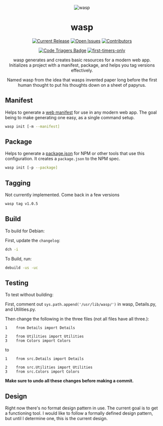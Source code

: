 <div align="center">

![wasp](wasp.png)

wasp
======

[![Current Release](https://img.shields.io/github/release/devinmatte/wasp.svg)](https://github.com/devinmatte/wasp/releases)
[![Open Issues](https://img.shields.io/github/issues-raw/devinmatte/wasp.svg)](https://github.com/devinmatte/wasp/issues)
[![Contributors](https://img.shields.io/github/contributors/devinmatte/wasp.svg)](https://github.com/devinmatte/wasp/graphs/contributors)


[![Code Triagers Badge](https://www.codetriage.com/devinmatte/wasp/badges/users.svg)](https://www.codetriage.com/devinmatte/wasp)
[![first-timers-only](http://img.shields.io/badge/first--timers--only-friendly-blue.svg)](http://www.firsttimersonly.com/)

wasp generates and creates basic resources for a modern web app.
Initializes a project with a manifest, package, and helps you tag versions effectively.

Named wasp from the idea that wasps invented paper long before the first human thought to put his thoughts down on a sheet of papyrus.

</div>

Manifest
--------
Helps to generate a [web manifest](https://developer.mozilla.org/en-US/docs/Web/Manifest) for use in any modern web app. The goal being to make generating one easy, as a single command setup.
```bash
wasp init [-m --manifest]
```

Package
--------
Helps to generate a [package.json](https://docs.npmjs.com/files/package.json) for NPM or other tools that use this configuration. It creates a `package.json` to the NPM spec.
```bash
wasp init [-p --package]
```

Tagging
-------
Not currently implemented. Come back in a few versions
```bash
wasp tag v1.0.5
```

Build
-----
To build for Debian:

First, update the `changelog`:
```bash
dch -i
```

To Build, run:
```bash
debuild -us -uc
```

Testing
-----
To test without building:

First, comment out `sys.path.append('/usr/lib/wasp/')` in wasp, Details.py, and Utilities.py.

Then change the following in the three files (not all files have all three.):
```
1    from Details import Details

2    from Utilities import Utilities
3    from Colors import Colors
```
to
```
1    from src.Details import Details

2    from src.Utilities import Utilities
3    from src.Colors import Colors
```


**Make sure to undo all these changes before making a commit.**

Design
------

Right now there's no format design pattern in use. The current goal is to get a functioning tool.
I would like to follow a formally defined design pattern, but until I determine one, this is the current design.
